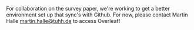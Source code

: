 For collaboration on the survey paper, we're working to get a better environment set up that sync's with Github.  For now, please contact Martin Halle <martin.halle@tuhh.de> to access Overleaf!